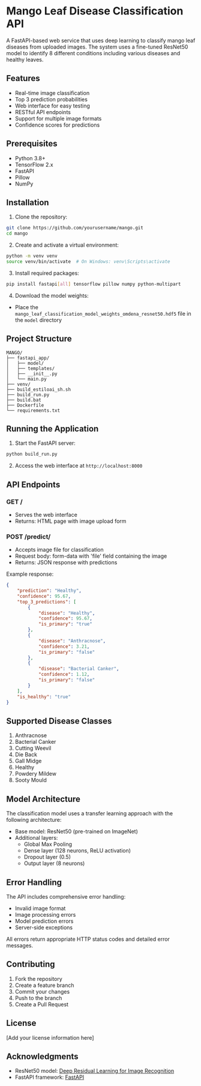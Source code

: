 # Mango Leaf Disease Classification API

A FastAPI-based web service that uses deep learning to classify mango leaf diseases from uploaded images. The system uses a fine-tuned ResNet50 model to identify 8 different conditions including various diseases and healthy leaves.

## Features

- Real-time image classification
- Top 3 prediction probabilities
- Web interface for easy testing
- RESTful API endpoints
- Support for multiple image formats
- Confidence scores for predictions

## Prerequisites

- Python 3.8+
- TensorFlow 2.x
- FastAPI
- Pillow
- NumPy

## Installation

1. Clone the repository:
```bash
git clone https://github.com/yourusername/mango.git
cd mango
```

2. Create and activate a virtual environment:
```bash
python -m venv venv
source venv/bin/activate  # On Windows: venv\Scripts\activate
```

3. Install required packages:
```bash
pip install fastapi[all] tensorflow pillow numpy python-multipart
```

4. Download the model weights:
- Place the `mango_leaf_classification_model_weights_omdena_resnet50.hdf5` file in the `model` directory

## Project Structure

```
MANGO/
├── fastapi_app/
│   ├── model/
│   ├── templates/
│   ├── __init__.py
│   └── main.py
├── venv/
├── build_estiloai_sh.sh
├── build_run.py
├── build.bat
├── Dockerfile
└── requirements.txt
```

## Running the Application

1. Start the FastAPI server:
```bash
python build_run.py
```

2. Access the web interface at `http://localhost:8000`

## API Endpoints

### GET /
- Serves the web interface
- Returns: HTML page with image upload form

### POST /predict/
- Accepts image file for classification
- Request body: form-data with 'file' field containing the image
- Returns: JSON response with predictions

Example response:
```json
{
    "prediction": "Healthy",
    "confidence": 95.67,
    "top_3_predictions": [
        {
            "disease": "Healthy",
            "confidence": 95.67,
            "is_primary": "true"
        },
        {
            "disease": "Anthracnose",
            "confidence": 3.21,
            "is_primary": "false"
        },
        {
            "disease": "Bacterial Canker",
            "confidence": 1.12,
            "is_primary": "false"
        }
    ],
    "is_healthy": "true"
}
```

## Supported Disease Classes

1. Anthracnose
2. Bacterial Canker
3. Cutting Weevil
4. Die Back
5. Gall Midge
6. Healthy
7. Powdery Mildew
8. Sooty Mould

## Model Architecture

The classification model uses a transfer learning approach with the following architecture:
- Base model: ResNet50 (pre-trained on ImageNet)
- Additional layers:
  - Global Max Pooling
  - Dense layer (128 neurons, ReLU activation)
  - Dropout layer (0.5)
  - Output layer (8 neurons)

## Error Handling

The API includes comprehensive error handling:
- Invalid image format
- Image processing errors
- Model prediction errors
- Server-side exceptions

All errors return appropriate HTTP status codes and detailed error messages.

## Contributing

1. Fork the repository
2. Create a feature branch
3. Commit your changes
4. Push to the branch
5. Create a Pull Request

## License

[Add your license information here]

## Acknowledgments

- ResNet50 model: [Deep Residual Learning for Image Recognition](https://arxiv.org/abs/1512.03385)
- FastAPI framework: [FastAPI](https://fastapi.tiangolo.com/)